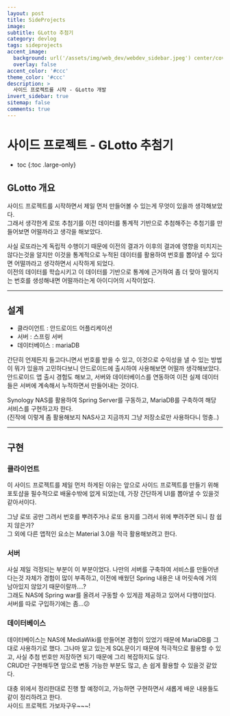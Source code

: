 ```yaml
---
layout: post
title: SideProjects
image:
subtitle: GLotto 추첨기
category: devlog
tags: sideprojects
accent_image: 
  background: url('/assets/img/web_dev/webdev_sidebar.jpeg') center/cover
  overlay: false
accent_color: '#ccc'
theme_color: '#ccc'
description: >
  사이드 프로젝트를 시작 - GLotto 개발
invert_sidebar: true
sitemap: false
comments: true
---
```


# 사이드 프로젝트 - GLotto 추첨기

* toc
{:toc .large-only}

## GLotto 개요
사이드 프로젝트를 시작하면서 제일 먼저 만들어볼 수 있는게 무엇이 있을까 생각해보았다. <br />
그래서 생각한게 로또 추첨기를 이전 데이터를 통계적 기반으로 추첨해주는 추첨기를 만들어보면 어떨까라고 생각을 해보았다. <br />

사실 로또라는게 독립적 수행이기 때문에 이전의 결과가 이후의 결과에 영향을 미치지는 않다는것을 알지만 이것을 통계적으로 누적된 데이터를 활용하여 번호를 뽑아낼 수 있다면 어떨까라고 생각하면서 시작하게 되었다. <br />
이전의 데이터를 학습시키고 이 데이터를 기반으로 통계에 근거하여 좀 더 맞아 떨어지는 번호를 생성해내면 어떨까라는게 아이디어의 시작이었다. <br />

---

## 설계
 - 클라이언트 : 안드로이드 어플리케이션
 - 서버 : 스프링 서버
 - 데이터베이스 : mariaDB

간단히 언제든지 들고다니면서 번호를 받을 수 있고, 이것으로 수익성을 낼 수 있는 방법이 뭐가 있을까 고민하다보니 안드로이드에 출시하여 사용해보면 어떨까 생각해보았다. 안드로이드 앱 출시 경험도 해보고, 서버와 데이터베이스를 연동하여 이전 실제 데이터들은 서버에 계속해서 누적하면서 만들어내는 것이다.

Synology NAS를 활용하여 Spring Server를 구동하고, MariaDB를 구축하여 해당 서비스를 구현하고자 한다.<br />
(진작에 이렇게 좀 활용해보지 NAS사고 지금까지 그냥 저장소로만 사용하다니 멍충..)

---

## 구현
### 클라이언트
이 사이드 프로젝트를 제일 먼저 하게된 이유는 앞으로 사이드 프로젝트를 만들기 위해 포토샵을 필수적으로 배울수밖에 없게 되었는데, 가장 간단하게 UI를 뽑아낼 수 있을것 같아서이다.

그냥 로또 공만 그려서 번호를 뿌려주거나 로또 용지를 그려서 위에 뿌려주면 되니 참 쉽지 않은가? <br />
그 외에 다른 앱적인 요소는 Material 3.0을 적극 활용해보려고 한다. <br />

### 서버
사실 제일 걱정되는 부분이 이 부분이었다. 나만의 서버를 구축하여 서비스를 만들어낸다는것 자체가 경험이 많이 부족하고, 이전에 배웠던 Spring 내용은 내 머릿속에 거의 남아있지 않았기 때문이랄까....? <br />
그래도 NAS에 Spring war를 올려서 구동할 수 있게끔 제공하고 있어서 다행이었다. <br />
서버를 따로 구입하기에는 좀...😕<br />

### 데이터베이스
데이터베이스는 NAS에 MediaWiki를 만들어본 경험이 있었기 때문에 MariaDB를 그대로 사용하기로 했다. 그나마 알고 있는게 SQL문이기 때문에 적극적으로 활용할 수 있고, 사실 추첨 번호만 저장하면 되기 때문에 그리 복잡하지도 않다. <br />
CRUD만 구현해두면 앞으로 변동 가능한 부분도 많고, 손 쉽게 활용할 수 있을것 같았다. <br />

대충 위에서 정리한대로 진행 할 예정이고, 가능하면 구현하면서 새롭게 배운 내용들도 같이 정리하려고 한다. <br />
사이드 프로젝트 가보자구우~~~!